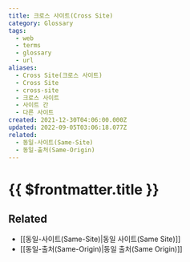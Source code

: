 ```yaml
---
title: 크로스 사이트(Cross Site)
category: Glossary
tags:
  - web
  - terms
  - glossary
  - url
aliases:
  - Cross Site(크로스 사이트)
  - Cross Site
  - cross-site
  - 크로스 사이트
  - 사이트 간
  - 다른 사이트
created: 2021-12-30T04:06:00.000Z
updated: 2022-09-05T03:06:18.077Z
related:
  - 동일-사이트(Same-Site)
  - 동일-출처(Same-Origin)
---
```


# {{ $frontmatter.title }}

## Related

- [[동일-사이트(Same-Site)|동일 사이트(Same Site)]]
- [[동일-출처(Same-Origin)|동일 출처(Same Origin)]]
